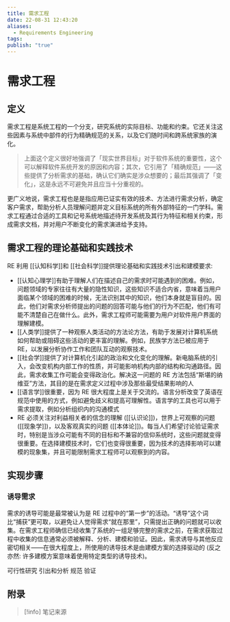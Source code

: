 ```yaml
---
title: 需求工程
date: 22-08-31 12:43:20
aliases:
  - Requirements Engineering
tags: 
publish: "true"
---
```


# 需求工程

## 定义

需求工程是系统工程的一个分支，研究系统的实际目标、功能和约束。它还关注这些因素与系统中部件的行为精确规范的关系，以及它们随时间和跨系统家族的演化。

>上面这个定义很好地强调了「现实世界目标」对于软件系统的重要性，这个可以解释软件系统开发的原因和内容；其次，它引用了「精确规范」——这些提供了分析需求的基础，确认它们确实是涉众想要的；最后其强调了「变化」，这是永远不可避免并且应当十分重视的。

更广义地说，需求工程也是是指应用已证实有效的技术、方法进行需求分析，确定客户需求，帮助分析人员理解问题并定义目标系统的所有外部特征的一门学科。需求工程通过合适的工具和记号系统地描述待开发系统及其行为特征和相关约束，形成需求文档，并对用户不断变化的需求演进给予支持。

## 需求工程的理论基础和实践技术

RE 利用 [[认知科学]]和 [[社会科学]]提供理论基础和实践技术引出和建模要求:
- [[认知心理学]]有助于理解人们在描述自己的需求时可能遇到的困难。例如，问题领域的专家往往有大量的隐性知识，这些知识不适合内省，意味着当用户面临某个领域的困难的时候，无法识别其中的知识，他们本身就是盲目的。因此，他们对需求分析师提出的问题的回答可能与他们的行为不匹配，他们有可能不清楚自己在做什么。此外，需求工程师可能需要为用户对软件用户界面的理解建模。
- [[人类学]]提供了一种观察人类活动的方法论方法，有助于发展对计算机系统如何帮助或阻碍这些活动的更丰富的理解。例如，民族学方法已被应用于 RE，以发展分析协作工作和团队互动的观察技术。
- [[社会学]]提供了对计算机化引起的政治和文化变化的理解。新电脑系统的引入，会改变机构内部工作的性质，并可能影响机构内部的结构和沟通路径。因此，需求收集工作可能会变得政治化。解决这一问题的 RE 方法包括“斯堪的纳维亚”方法，其目的是在需求定义过程中涉及那些最受结果影响的人
- [[语言学]]很重要，因为 RE 很大程度上是关于交流的。语言分析改变了英语在规范中使用的方式，例如避免歧义和提高可理解性。语言学的工具也可以用于需求提取，例如分析组织内的沟通模式
- RE 必须关注对利益相关者的信念的理解 ([[认识论]])，世界上可观察的问题 ([[现象学]])，以及客观真实的问题 ([[本体论]])。每当人们希望讨论验证需求时，特别是当涉众可能有不同的目标和不兼容的信仰系统时，这些问题就变得很重要。在选择建模技术时，它们也变得很重要，因为技术的选择影响可以建模的现象集，并且可能限制需求工程师可以观察到的内容。

## 实现步骤
### 诱导需求
需求的诱导可能是最常被认为是 RE 过程中的“第一步”的活动。“诱导”这个词比“捕获”更可取，以避免让人觉得需求“就在那里”，只需提出正确的问题就可以收集。在需求工程师确信已经收集了系统的一组足够完整的需求之前，在需求获取过程中收集的信息通常必须被解释、分析、建模和验证。因此，需求诱导与其他反应密切相关——在很大程度上，所使用的诱导技术是由建模方案的选择驱动的 (反之亦然: 许多建模方案意味着使用特定类型的诱导技术)。

可行性研究
引出和分析
规范
验证

## 附录
> [!info] 笔记来源
> 

